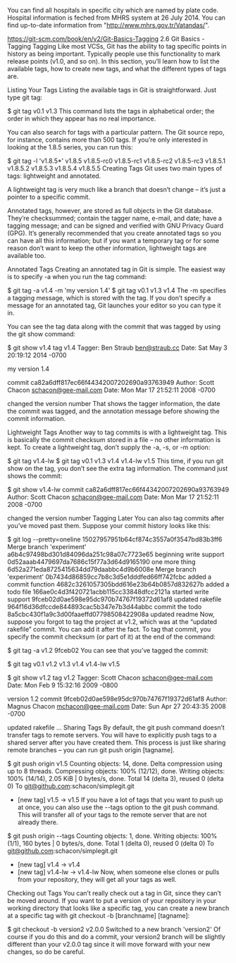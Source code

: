 You can find all hospitals in specific city which are named by plate code.
Hospital information is feched from MHRS system at 26 July 2014.
You can find up-to-date information from "http://www.mhrs.gov.tr/Vatandas/".




https://git-scm.com/book/en/v2/Git-Basics-Tagging
2.6 Git Basics - Tagging
Tagging
Like most VCSs, Git has the ability to tag specific points in history as being important. Typically people use this functionality to mark release points (v1.0, and so on). In this section, you’ll learn how to list the available tags, how to create new tags, and what the different types of tags are.

Listing Your Tags
Listing the available tags in Git is straightforward. Just type git tag:

$ git tag
v0.1
v1.3
This command lists the tags in alphabetical order; the order in which they appear has no real importance.

You can also search for tags with a particular pattern. The Git source repo, for instance, contains more than 500 tags. If you’re only interested in looking at the 1.8.5 series, you can run this:

$ git tag -l 'v1.8.5*'
v1.8.5
v1.8.5-rc0
v1.8.5-rc1
v1.8.5-rc2
v1.8.5-rc3
v1.8.5.1
v1.8.5.2
v1.8.5.3
v1.8.5.4
v1.8.5.5
Creating Tags
Git uses two main types of tags: lightweight and annotated.

A lightweight tag is very much like a branch that doesn’t change – it’s just a pointer to a specific commit.

Annotated tags, however, are stored as full objects in the Git database. They’re checksummed; contain the tagger name, e-mail, and date; have a tagging message; and can be signed and verified with GNU Privacy Guard (GPG). It’s generally recommended that you create annotated tags so you can have all this information; but if you want a temporary tag or for some reason don’t want to keep the other information, lightweight tags are available too.

Annotated Tags
Creating an annotated tag in Git is simple. The easiest way is to specify -a when you run the tag command:

$ git tag -a v1.4 -m 'my version 1.4'
$ git tag
v0.1
v1.3
v1.4
The -m specifies a tagging message, which is stored with the tag. If you don’t specify a message for an annotated tag, Git launches your editor so you can type it in.

You can see the tag data along with the commit that was tagged by using the git show command:

$ git show v1.4
tag v1.4
Tagger: Ben Straub <ben@straub.cc>
Date:   Sat May 3 20:19:12 2014 -0700

my version 1.4

commit ca82a6dff817ec66f44342007202690a93763949
Author: Scott Chacon <schacon@gee-mail.com>
Date:   Mon Mar 17 21:52:11 2008 -0700

changed the version number
That shows the tagger information, the date the commit was tagged, and the annotation message before showing the commit information.

Lightweight Tags
Another way to tag commits is with a lightweight tag. This is basically the commit checksum stored in a file – no other information is kept. To create a lightweight tag, don’t supply the -a, -s, or -m option:

$ git tag v1.4-lw
$ git tag
v0.1
v1.3
v1.4
v1.4-lw
v1.5
This time, if you run git show on the tag, you don’t see the extra tag information. The command just shows the commit:

$ git show v1.4-lw
commit ca82a6dff817ec66f44342007202690a93763949
Author: Scott Chacon <schacon@gee-mail.com>
Date:   Mon Mar 17 21:52:11 2008 -0700

changed the version number
Tagging Later
You can also tag commits after you’ve moved past them. Suppose your commit history looks like this:

$ git log --pretty=oneline
15027957951b64cf874c3557a0f3547bd83b3ff6 Merge branch 'experiment'
a6b4c97498bd301d84096da251c98a07c7723e65 beginning write support
0d52aaab4479697da7686c15f77a3d64d9165190 one more thing
6d52a271eda8725415634dd79daabbc4d9b6008e Merge branch 'experiment'
0b7434d86859cc7b8c3d5e1dddfed66ff742fcbc added a commit function
4682c3261057305bdd616e23b64b0857d832627b added a todo file
166ae0c4d3f420721acbb115cc33848dfcc2121a started write support
9fceb02d0ae598e95dc970b74767f19372d61af8 updated rakefile
964f16d36dfccde844893cac5b347e7b3d44abbc commit the todo
8a5cbc430f1a9c3d00faaeffd07798508422908a updated readme
Now, suppose you forgot to tag the project at v1.2, which was at the “updated rakefile” commit. You can add it after the fact. To tag that commit, you specify the commit checksum (or part of it) at the end of the command:

$ git tag -a v1.2 9fceb02
You can see that you’ve tagged the commit:

$ git tag
v0.1
v1.2
v1.3
v1.4
v1.4-lw
v1.5

$ git show v1.2
tag v1.2
Tagger: Scott Chacon <schacon@gee-mail.com>
Date:   Mon Feb 9 15:32:16 2009 -0800

version 1.2
commit 9fceb02d0ae598e95dc970b74767f19372d61af8
Author: Magnus Chacon <mchacon@gee-mail.com>
Date:   Sun Apr 27 20:43:35 2008 -0700

updated rakefile
...
Sharing Tags
By default, the git push command doesn’t transfer tags to remote servers. You will have to explicitly push tags to a shared server after you have created them. This process is just like sharing remote branches – you can run git push origin [tagname].

$ git push origin v1.5
Counting objects: 14, done.
Delta compression using up to 8 threads.
Compressing objects: 100% (12/12), done.
Writing objects: 100% (14/14), 2.05 KiB | 0 bytes/s, done.
Total 14 (delta 3), reused 0 (delta 0)
To git@github.com:schacon/simplegit.git
* [new tag]         v1.5 -> v1.5
If you have a lot of tags that you want to push up at once, you can also use the --tags option to the git push command. This will transfer all of your tags to the remote server that are not already there.

$ git push origin --tags
Counting objects: 1, done.
Writing objects: 100% (1/1), 160 bytes | 0 bytes/s, done.
Total 1 (delta 0), reused 0 (delta 0)
To git@github.com:schacon/simplegit.git
* [new tag]         v1.4 -> v1.4
* [new tag]         v1.4-lw -> v1.4-lw
Now, when someone else clones or pulls from your repository, they will get all your tags as well.

Checking out Tags
You can’t really check out a tag in Git, since they can’t be moved around. If you want to put a version of your repository in your working directory that looks like a specific tag, you can create a new branch at a specific tag with git checkout -b [branchname] [tagname]:

$ git checkout -b version2 v2.0.0
Switched to a new branch 'version2'
Of course if you do this and do a commit, your version2 branch will be slightly different than your v2.0.0 tag since it will move forward with your new changes, so do be careful.
